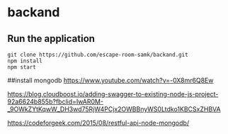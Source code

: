 # backand

## Run the application

```
git clone https://github.com/escape-room-samk/backand.git
npm install
npm start
```


##install mongodb
https://www.youtube.com/watch?v=-0X8mr6Q8Ew

https://blog.cloudboost.io/adding-swagger-to-existing-node-js-project-92a6624b855b?fbclid=IwAR0M-_9OWkZYtKqwW_DH3wd75RjW4PCjx2OWBBnyWS0Ltdko1KBCSxZHBVA

https://codeforgeek.com/2015/08/restful-api-node-mongodb/
